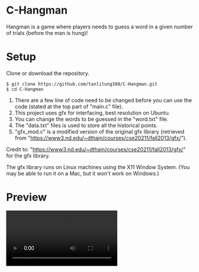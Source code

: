 # C-Hangman
Hangman is a game where players needs to guess a word in a given number of trials (before the man is hung)!

# Setup
Clone or download the repository.
```
$ git clone https://github.com/tanlitung388/C-Hangman.git
$ cd C-Hangman
```
1. There are a few line of code need to be changed before you can use the code (stated at the top part of "main.c" file).
2. This project uses gfx for interfacing, best resolution on Ubuntu.
3. You can change the words to be guessed in the "word.txt" file.
4. The "data.txt" files is used to store all the historical points.
5. "gfx_mod.c" is a modified version of the original gfx library (retrieved from "https://www3.nd.edu/~dthain/courses/cse20211/fall2013/gfx/").

Credit to: "https://www3.nd.edu/~dthain/courses/cse20211/fall2013/gfx/" for the gfx library.

The gfx library runs on Linux machines using the X11 Window System. (You may be able to run it on a Mac, but it won't work on Windows.)

# Preview
![alt text](https://github.com/tanlitung388/C-Hangman/raw/master/hangman.mp4 "Preview")
